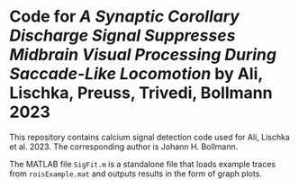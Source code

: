 # Code for _A Synaptic Corollary Discharge Signal Suppresses Midbrain Visual Processing During Saccade-Like Locomotion_ by Ali, Lischka, Preuss, Trivedi, Bollmann 2023

This repository contains calcium signal detection code used for Ali, Lischka et al. 2023. The corresponding author is Johann H. Bollmann.

The MATLAB file `SigFit.m` is a standalone file that loads example traces from `roisExample.mat` and outputs results in the form of graph plots.
